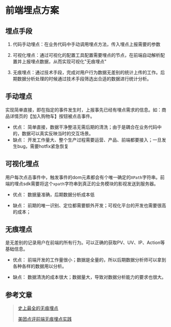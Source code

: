 # 前端埋点方案

## 埋点手段

 1. 代码手动埋点：在业务代码中手动调用埋点方法，传入埋点上报需要的参数
 
 2. 可视化埋点：通过可视化的配置工具配置需要埋点的节点，在前端自动解析配置并上报埋点数据，从而实现可视化"无痕埋点"
 
 3. 无痕埋点：通过技术手段，完成对用户行为数据无差别的统计上传的工作。后期数据分析处理的时候通过技术手段筛选出合适的数据进行统计分析。
 
## 手动埋点

实现简单直接，即在指定的事件发生时，上报事先已经有埋点需求的信息。如：商品详情页的【加入购物车】按钮被点击事件。

 * 优点： 简单直接，数据干净整洁无需后期的清洗；由于是耦合在业务代码中的，数据可以真实反映当时的交互场景。
 * 缺点： 开发工作量大、整个生产过程需要运营、产品、前端都要接入；一旦发生bug，需要hotfix紧急恢复
 

## 可视化埋点

用户每次点击事件中，触发事件的dom元素都会有个唯一确定的`XPath`字符串。前端的埋点sdk需要将这个`xpath`字符串到真正的业务模块的影视发送到服务器。

 * 优点： 数据量准确，后期数据分析成本低
 
 * 缺点： 前期的唯一识别、定位都需要额外开发；可视化平台的开发也需要很高的成本；
 
## 无痕埋点

是无差别的记录用户在前端的所有行为。可以正确的获取PV、UV、IP、Action等基础信息。

 * 优点： 前端开发的工作量很小；数据是全量的，所以后期数据分析师可以拿到各种各样的数据用以分析。
 
 * 缺点： 数据清洗的成本很大；数据量大，导致对数据分析能力的要求也很大。



## 参考文章

> [史上最全的无痕埋点](https://segmentfault.com/a/1190000018741714)
>
> [美团点评前端无痕埋点实践](https://tech.meituan.com/2017/03/02/mt-mobile-analytics-practice.html)
